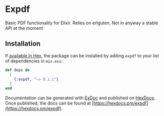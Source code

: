 # Expdf

Basic PDF functionality for Elixir. Relies on erlguten. Not in anyway a stable
API at the moment

## Installation

If [available in Hex](https://hex.pm/docs/publish), the package can be installed
by adding `expdf` to your list of dependencies in `mix.exs`:

```elixir
def deps do
  [
    {:expdf, "~> 0.1.1"}
  ]
end
```

Documentation can be generated with [ExDoc](https://github.com/elixir-lang/ex_doc)
and published on [HexDocs](https://hexdocs.pm). Once published, the docs can
be found at [https://hexdocs.pm/expdf](https://hexdocs.pm/expdf).


